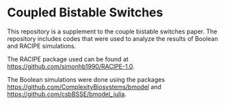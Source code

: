 # Coupled Bistable Switches

This repository is a supplement to the couple bistable switches paper. The repository includes codes that were used to analyze the results of Boolean and RACIPE simulations.

The RACIPE package used can be found at https://github.com/simonhb1990/RACIPE-1.0.

The Boolean simulations were done using the packages https://github.com/ComplexityBiosystems/bmodel and https://github.com/csbBSSE/bmodel_julia. 

